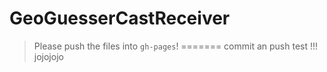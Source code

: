 GeoGuesserCastReceiver
======================


> Please push the files into `gh-pages`!
=======
commit an push test  !!! jojojojo
